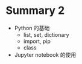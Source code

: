 # Summary 2

* Python 的基础
    * list, set, dictionary
    * import, pip
    * class
* Jupyter notebook 的使用
